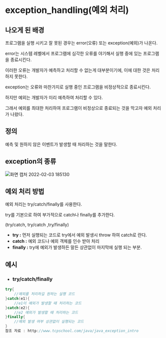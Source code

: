 # exception_handling(예외 처리)
## 나오게 된 배경
프로그램을 실행 시키고 잘 못된 경우는 error(오류) 또는 exception(예외)가 나온다.

error는 시스템 레벨에서 프로그램에 심각한 오류를 야기해서 실행 중에 있는 프로그램을 종료시킨다.

이러한 오류는 개발자가 예측하고 처리할 수 없는게 대부분이기에, 이에 대한 것은 처리하지 못한다.

exception는 오류와 마찬가지로 실행 중인 프로그램을 비정상적으로 종료시킨다.

하지만 예외는 개발자가 미리 예측하여 처리할 수 있다.


그래서 예외를 최대한 처리하여 프로그램이 비정상으로 종료되는 것을 막고자 예외 처리가 나왔다.

## 정의
예측 및 원하지 않은 이벤트가 발생할 때 처리하는 것을 말한다.

## exception의 종류
![화면 캡처 2022-02-03 185130](https://user-images.githubusercontent.com/38696775/152319839-74e3f838-6496-412e-94eb-d4636222c2f7.png)



## 예외 처리 방법
예외 처리는 try/catch/finally를 사용한다.

try를 기본으로 하여 부가적으로 catch나 finally를 추가한다.

(try/catch, try/catch ,try/finally)
+ **try :** 먼저 실행되는 코드로 try에서 예외 발생시 throw 하여 catch로 란다.
+ **catch :** 예외 코드나 예외 객체를 인수 받아 처리
+ **finally :** try에 예외가 발생하든 말든 상관없이 마지막에 실행 되는 부분.


## 예시
+ ### try/catch/finally
```java
try{
    //예외를 처리하길 원하는 실행 코드
}catch(e1){
    //e1이 예외가 발생할 때 처리하는 코드
}catch(e2){
    //e2 예외가 발생할 때 처리하는 코드
}finally{
    //예외 발생 여부 상관없이 실행되는 코드
}
참조 자료 : http://www.tcpschool.com/java/java_exception_intro

